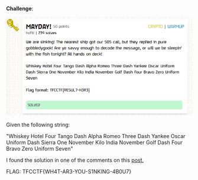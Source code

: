 **Challenge**: 

![Alt text](image.png)

Given the following string:

"Whiskey Hotel Four Tango Dash Alpha Romeo Three Dash Yankee Oscar Uniform Dash Sierra One November Kilo India November Golf Dash Four Bravo Zero Uniform Seven"

I found the solution in one of the comments on this [post.](https://www.reddit.com/r/copypasta/comments/a6upyk/whiskey_hotel_alpha_tango_tango_hotel_echo/?xpromo_edp=enabled)


FLAG: TFCCTF{WH4T-AR3-YOU-S1NKING-4B0U7}